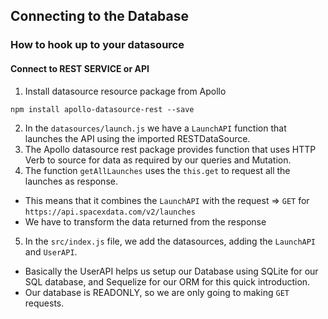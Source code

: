 ## Connecting to the Database
### How to hook up to your datasource
#### Connect to REST SERVICE or API
1. Install datasource resource package from Apollo
```
npm install apollo-datasource-rest --save
```
2. In the `datasources/launch.js` we have a `LaunchAPI` function that launches the API using the imported RESTDataSource.
3. The Apollo datasource rest package provides function that uses HTTP Verb to source for data as required by our queries and Mutation.
4. The function `getAllLaunches` uses the `this.get` to request all the launches as response.
  - This means that it combines the `LaunchAPI` with the request => `GET` for `https://api.spacexdata.com/v2/launches`
  - We have to transform the data returned from the response
5. In the `src/index.js` file, we add the datasources, adding the `LaunchAPI` and `UserAPI`.
  - Basically the UserAPI helps us setup our Database using  SQLite for our SQL database, and Sequelize for our ORM for this quick introduction.
  - Our database is READONLY, so we are only going to making `GET` requests.

